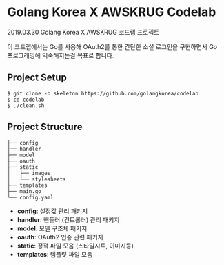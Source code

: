 # Golang Korea X AWSKRUG Codelab

2019.03.30 Golang Korea X AWSKRUG 코드랩 프로젝트

이 코드랩에서는 Go를 사용해 OAuth2를 통한 간단한 소셜 로그인을 구현하면서 Go 프로그래밍에 익숙해지는걸 목표로 합니다.  

## Project Setup

```console
$ git clone -b skeleton https://github.com/golangkorea/codelab
$ cd codelab
$ ./clean.sh
```

## Project Structure

```
├── config
├── handler
├── model
├── oauth
├── static
│   ├── images
│   └── stylesheets
├── templates
├── main.go
└── config.yaml
```

- **config**: 설정값 관리 패키지
- **handler**: 핸들러 (컨트롤러) 관리 패키지
- **model**: 모델 구조체 패키지 
- **oauth**: OAuth2 인증 관련 패키지
- **static**: 정적 파일 모음 (스타일시트, 이미지등)
- **templates**: 템플릿 파일 모음

